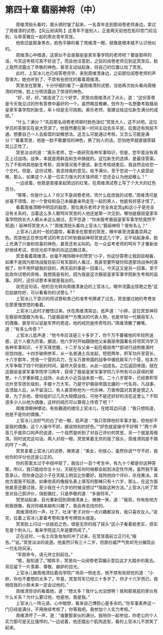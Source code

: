 <h1>第四十章 翡丽神将（中）</h1>
<div id="content">&nbsp&nbsp&nbsp&nbsp&nbsp&nbsp&nbsp&nbsp
 周维清抬头看时，眉头顿时皱了起来，一名青年走到那阅卷老师身边，拿过了周维清的试卷。【风云阅读网.】这青年不是别人，正是两天前他在拓印宫门前见到，与帝芙雅在一起的黑衣青年冥昱。
 <br/>&nbsp&nbsp&nbsp&nbsp&nbsp&nbsp&nbsp&nbsp
 他依旧是那身黑衣，脸色平静的看了周维清一眼，就像是根本就不认识他似的。
 <br/>&nbsp&nbsp&nbsp&nbsp&nbsp&nbsp&nbsp&nbsp
 周维清心中暗道，这家伙不会是翡丽皇家军事学院的老师吧？要是那样的话，今天这考核可真不好说了。而且他注意到，之前的阅卷老师见到这冥昱后，脸上竟然流露出了恭敬的神色，甚至主动站起身，将自己的位置让给了冥昱。
 <br/>&nbsp&nbsp&nbsp&nbsp&nbsp&nbsp&nbsp&nbsp
 此时，上官冰儿也已经答卷完毕，来到周维清身边，之前那位阅卷老师的声音很大，她也听到了，不禁有些担忧的看着周维清。
 <br/>&nbsp&nbsp&nbsp&nbsp&nbsp&nbsp&nbsp&nbsp
 冥昱坐在那里，十分仔细的看了一遍周维清的试卷，当他再次抬头看向周维清的时候，脸上分明流露出了惊讶的神色。
 <br/>&nbsp&nbsp&nbsp&nbsp&nbsp&nbsp&nbsp&nbsp
 “好，好，好。”接连说了三个好字，冥昱向周维清点了点头，道：“这份答卷是今天我见过的所有答卷中最好的一个。虽然略显稚嫩，但作为一名想要考取翡丽皇家军事学院的新生，阜卜经是无可挑剔。奥乐老师，我建议给这位新生满分的成绩。”
 <br/>&nbsp&nbsp&nbsp&nbsp&nbsp&nbsp&nbsp&nbsp
 “什么？满分？”先前那名阅卷老师顿时脸色涨红“冥昱大人，这不对吧。这位学员的答案实在是大荒谬了。他竟然要在第一时间主动去杀平民，后面还有狗屁不通，想要自己一人去偷营的幼稚想法。这怎么可能通过考核，又怎么可能是满分？”看着冥昱，他是一脸不敢置信的神色，换了别人的话，恐怕他早就直接质疑其公正性了。
 <br/>&nbsp&nbsp&nbsp&nbsp&nbsp&nbsp&nbsp&nbsp
 冥昱淡淡的道：“奥乐老师，您一直研究各种军事知识，但是，您毕竟没有真正上过战场。战争，本就是用鲜血和生命铸就的。这位新生的选择，是最佳答案。为了不影响其他新生考核，具体情况我不便说，新生考核结束后，我自然会给您一个交代。但是，这份试卷，我坚持我的意见。给予满分。至于您说一个人偷营幼稚，那么，如果这个人是一位实力强大的天珠师呢？您还会认为他幼稚么？”
 <br/>&nbsp&nbsp&nbsp&nbsp&nbsp&nbsp&nbsp&nbsp
 一边说着，他竟是直接拿起旁边的红笔，在周维清试卷上写了个大大的红色百分。
 <br/>&nbsp&nbsp&nbsp&nbsp&nbsp&nbsp&nbsp&nbsp
 “等等，你是什么人？你又不是阅卷老师，凭什么批改我的试卷。”周维清可是丝毫不领情，对一个曾经和自己未婚妻亲热走在一起的男人，他能有好感才怪了。
 <br/>&nbsp&nbsp&nbsp&nbsp&nbsp&nbsp&nbsp&nbsp
 看着周维清眼中明显的敌意，那位奥乐老师才完全肯定冥g和这小子是完全没有关系的，当着这么多人敢呵斥冥昱的人他还是第一次见到，哪怕是翡丽皇家军事学院院长大人都从未这么做过。忍不住道：“你来报考翡丽皇家军事学院竟然不知道j！丽神将冥昱大人？”周维清扭头看向上官冰儿“翡丽神将？很有名么？”
 <br/>&nbsp&nbsp&nbsp&nbsp&nbsp&nbsp&nbsp&nbsp
 上官冰儿此时一脸的震惊，看着坐在那里的冥昱，眼中甚至流露着崇拜之色。而其他正在参加考试的考古们听到翡丽神将冥昱这几个字，无不站起身来，脸上充满了兴奋和惊喜的神色，甚至还有尖叫的。在一众监考老师的呵斥下才重新坐好继续考试，但目光却不断的向这边飘过来。
 <br/>&nbsp&nbsp&nbsp&nbsp&nbsp&nbsp&nbsp&nbsp
 冥昱看着周维清，丝毫不掩饰眼中的赞赏“小子，你这份答卷让我刮目相看，如果不是因为那场战报目前只有军部的人看过，我甚至要怀疑你知道那场战争的真相了。你不用怀疑我的目的，两天前的事是一回事儿，今天这又是另一回事。至于批改你试卷的资格，我想我是有的，因为我是这次翡丽皇家军事学院新生考核的监事。同时，这份试卷本来就是我出的。
 <br/>&nbsp&nbsp&nbsp&nbsp&nbsp&nbsp&nbsp&nbsp
 说完这句话，他的目光转向周维清身边的上官冰儿，眼中流露出惊艳之色“这位姑娘你好，可以看看你的试卷么？”
 <br/>&nbsp&nbsp&nbsp&nbsp&nbsp&nbsp&nbsp&nbsp
 上官冰儿下意识的将试卷和舍己的准考号牌递了过去，冥昱接过她的考卷坐在那里慢悠悠的看着。
 <br/>&nbsp&nbsp&nbsp&nbsp&nbsp&nbsp&nbsp&nbsp
 上官冰儿此时才醒悟过来，伏在周维清耳边，低声道：“小胖，这位冥昱神将在翡丽帝国极为有名。乃是翡丽帝**方鹰派的代表人物，也是年轻一代翡丽军人的偶像，甚至可以说是军界的奇迹。他的经历是传奇性的。”周维清撇了撇嘴，道：“有多么传奇？”
 <br/>&nbsp&nbsp&nbsp&nbsp&nbsp&nbsp&nbsp&nbsp
 上官冰儿低声道：“他今年应该是三十多岁了，你千万不要被他的年轻所迷惑，这个人极为厉害。据说，他六岁时开始跟随他父亲翡丽帝国著名将领冥鸿学习各种军事知识，十岁天珠觉醒，十二岁与父亲一起在翡丽帝**部进行战例推演时技惊四座。十四岁破例参军，从一名普通士兵坐起，短短两年，积军功升至营长，十六岁那年，凭借一个营的兵力，在与万兽帝国的战争中骚扰敌军六个营，给本方大军争取了四个时辰的时间，最终大获全胜，从此一战成名。之后返回帝国，就在这翡丽皇家军事学院学习两年，获得了翡丽皇家军事学院几乎所有可以获得的荣誉。十八岁重新踏上战场，从此大小近百战未尝一败。二十八岁那年，已经累积军功升至军团长级别，手握十万大军。乃是守护翡丽帝国北疆的一代名将。凡战事，击溃敌人后，从不留活口，有人甚至称他为一代杀神。万兽帝国对其更是恨之入骨，为了杀他，曾经组织过几次大规模战役，可他不是还好好的活在这里么？不知道多少人以他为偶像，这样的经历可以算得上传奇了吧？”
 <br/>&nbsp&nbsp&nbsp&nbsp&nbsp&nbsp&nbsp&nbsp
 周维清眼神缏动，有些霸道的搂住上官冰儿，在她耳边问道：“我只想知道，他是不是你的偶像。”
 <br/>&nbsp&nbsp&nbsp&nbsp&nbsp&nbsp&nbsp&nbsp
 上官冰儿没好气的白了他一眼，低声道：“我只崇拜他的军事才能，但他却不是我的偶像。这个人操守不好。据说特别的好色。”“好色就是操守不好啊？”两个声音几乎是异口同声的说道，一个自然是听到了对自己评价的冥昱，另一个就是周维清。同时说完这句话，两人对视一眼，冥昱笑着无奈的摇了摇头，周维清则是不屑的哼了一声。
 <br/>&nbsp&nbsp&nbsp&nbsp&nbsp&nbsp&nbsp&nbsp
 冥昱拿着上官冰儿的试卷，微笑道：“美女，你放心，虽然你说**守不好，我给你的评分也还是公正的。
 <br/>&nbsp&nbsp&nbsp&nbsp&nbsp&nbsp&nbsp&nbsp
 你的答案太过于中规中矩了，我估计一百个考生中，有九十个都是你这种答案，所以，我只能给你五十分。天赋在任何时候都会起到决定性作用，虽然我不备意承认，但你身边这小子在天赋上明显比你要好。我玲他四个评价，杀伐果决。其他方面我不知道，如果他真的像报名表上填写的那棒只有十六岁，那么，在这方面他甚至还要过我，至少我在十六岁的时候没想过**阻敌这种方法。”上官冰儿听了冥昱对自己鹄评价，俏脸徽红，只是恭敬的道：“多谢将军。”
 <br/>&nbsp&nbsp&nbsp&nbsp&nbsp&nbsp&nbsp&nbsp
 冥昱站起身，目光重新回到周络清身上，微微一笑，道：“我现，你有些地方和我很像，我对你越来越有兴趣了，我会再去找你的。
 <br/>&nbsp&nbsp&nbsp&nbsp&nbsp&nbsp&nbsp&nbsp
 周维清呸的一声，吐了。吐沫“老子对你一点兴趣都没有，我只喜欢女人。”说完，拉着上官冰儿拿着考卷和准考号牌扭头就是。
 <br/>&nbsp&nbsp&nbsp&nbsp&nbsp&nbsp&nbsp&nbsp
 冥昱脸上闪过一丝尴尬之色，很是无奈的摇了摇头“这小子看着挺老实，但实在是个刺头儿，看来学院这几年是要热闹了。”
 <br/>&nbsp&nbsp&nbsp&nbsp&nbsp&nbsp&nbsp&nbsp
 正在这时，一名士兵急匆匆的冲了过来，在冥昱面前立正行礼“报告。”“说。”冥昱淡淡的说道。他虽然只有三十二岁，但那份威严气势却充分展现出一代名将风采。
 <br/>&nbsp&nbsp&nbsp&nbsp&nbsp&nbsp&nbsp&nbsp
 “军部命令，请元帅立刻前往。”
 <br/>&nbsp&nbsp&nbsp&nbsp&nbsp&nbsp&nbsp&nbsp
 “嗯，我知道了。”樟挥手，冥昱向一众阅卷老耳媚示意后这才大踏步的离去。背后留下一片羡慕、尊敬、嫉妒的目光。
 <br/>&nbsp&nbsp&nbsp&nbsp&nbsp&nbsp&nbsp&nbsp
 上官冰儿被周络清拉着向学院广场另一侧走去，她不禁有些担忧的道：“小胖，你也不要想的太多了。毕竟，冥昱将军已经三十多岁了，你才十六岁而已，我相信我的小胖未来一定会过他的。”
 <br/>&nbsp&nbsp&nbsp&nbsp&nbsp&nbsp&nbsp&nbsp
 周维清惊讶的看着她，道：“想太多？我什么也没想啊！我和那臭屁的家伙有什么关系？为什么要过他，他是他，我是我。”
 <br/>&nbsp&nbsp&nbsp&nbsp&nbsp&nbsp&nbsp&nbsp
 上官冰儿一阵元语，心中暗想，看来自己博担心是多余的。”你军事素养这一门已经是满分，不用继续考核了，你等我吧。我参加个人实力考核。”
 <br/>&nbsp&nbsp&nbsp&nbsp&nbsp&nbsp&nbsp&nbsp
 周维清哼了一声，道：“谁要那家伙的满分。我陪你一起参加，你老公的个人实力那可是无比强悍的。”一边说着，他还摆出个肌肉造型，看的上官冰儿不禁笑了起来。
 <br/>&nbsp&nbsp&nbsp&nbsp&nbsp&nbsp&nbsp&nbsp
 <br/>&nbsp&nbsp&nbsp&nbsp&nbsp&nbsp&nbsp&nbsp
</div>
